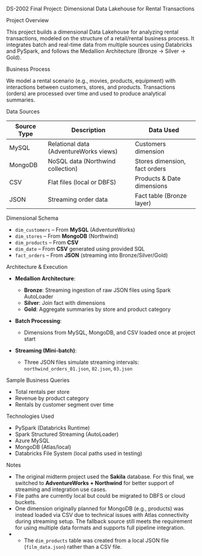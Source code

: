 DS-2002 Final Project: Dimensional Data Lakehouse for Rental Transactions

Project Overview

This project builds a dimensional Data Lakehouse for analyzing rental transactions, modeled on the structure of a retail/rental business process. It integrates batch and real-time data from multiple sources using Databricks and PySpark, and follows the Medallion Architecture (Bronze → Silver → Gold).

Business Process

We model a rental scenario (e.g., movies, products, equipment) with interactions between customers, stores, and products. Transactions (orders) are processed over time and used to produce analytical summaries.

Data Sources

| Source Type | Description                            | Data Used                  |
|-------------|----------------------------------------|----------------------------|
| MySQL       | Relational data (AdventureWorks views) | Customers dimension        |
| MongoDB     | NoSQL data (Northwind collection)       | Stores dimension, fact orders |
| CSV         | Flat files (local or DBFS)             | Products & Date dimensions |
| JSON        | Streaming order data                   | Fact table (Bronze layer)  |

Dimensional Schema

- `dim_customers` – From **MySQL** (AdventureWorks)
- `dim_stores` – From **MongoDB** (Northwind)
- `dim_products` – From **CSV**
- `dim_date` – From **CSV** generated using provided SQL
- `fact_orders` – From **JSON** (streaming into Bronze/Silver/Gold)


Architecture & Execution

- **Medallion Architecture**:
  - **Bronze**: Streaming ingestion of raw JSON files using Spark AutoLoader
  - **Silver**: Join fact with dimensions
  - **Gold**: Aggregate summaries by store and product category

- **Batch Processing**:
  - Dimensions from MySQL, MongoDB, and CSV loaded once at project start

- **Streaming (Mini-batch)**:
  - Three JSON files simulate streaming intervals: `northwind_orders_01.json`, `02.json`, `03.json`

Sample Business Queries

- Total rentals per store
- Revenue by product category
- Rentals by customer segment over time

Technologies Used

- PySpark (Databricks Runtime)
- Spark Structured Streaming (AutoLoader)
- Azure MySQL
- MongoDB (Atlas/local)
- Databricks File System (local paths used in testing)

Notes

- The original midterm project used the **Sakila** database. For this final, we switched to **AdventureWorks + Northwind** for better support of streaming and integration use cases.
- File paths are currently local but could be migrated to DBFS or cloud buckets.
- One dimension originally planned for MongoDB (e.g., products) was instead loaded via CSV due to technical issues with Atlas connectivity during streaming setup. The fallback source still meets the requirement for using multiple data formats and supports full pipeline integration.
- - The `dim_products` table was created from a local JSON file (`film_data.json`) rather than a CSV file.
